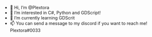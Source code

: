 - 👋 Hi, I’m @Plextora
- 👀 I’m interested in C#, Python and GDScript!
- 🌱 I’m currently learning GDScrit
- 📫 You can send a message to my discord if you want to reach me! Plextora#0033

<!---
Plextora/Plextora is a ✨ special ✨ repository because its `README.md` (this file) appears on your GitHub profile.
You can click the Preview link to take a look at your changes.
--->

